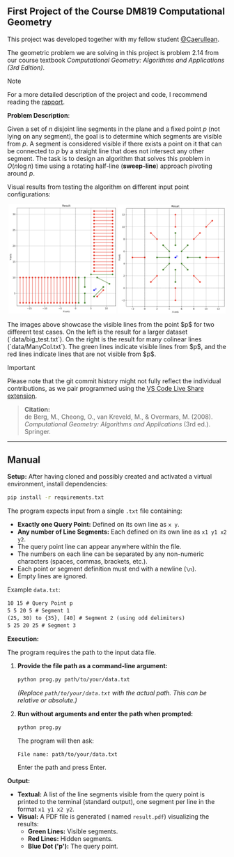 ## First Project of the Course DM819 Computational Geometry

This project was developed together with my fellow student [@Caerullean](https://github.com/Caerullean).

The geometric problem we are solving in this project is problem 2.14 from our course textbook *Computational Geometry: Algorithms and Applications (3rd Edition)*. 

> [!Note]
> For a more detailed description of the project and code, I recommend reading the [rapport](./DM819__Part_1.pdf).


**Problem Description**:

Given a set of $n$ disjoint line segments in the plane and a fixed point $p$ (not lying on any segment), the goal is to determine which segments are visible from $p$. A segment is considered visible if there exists a point on it that can be connected to $p$ by a straight line that does not intersect any other segment. The task is to design an algorithm that solves this problem in $O(n \log n)$ time using a rotating half-line (**sweep-line**) approach pivoting around $p$.


Visual results from testing the algorithm on different input point configurations:
<p align="center">
  <img src="assets/big_test.png" alt="Image 1" width="49%" />
  <img src="assets/ManyCol.png" alt="Image 2" width="49%" />
</p>
The images above showcase the visible lines from the point $p$ for two different test cases. On the left is the result for a larger dataset (`data/big_test.txt`). On the right is the result for many colinear lines (`data/ManyCol.txt`). 
The green lines indicate visible lines from $p$, and the red lines indicate lines that are not visible from $p$.


> [!IMPORTANT]
> Please note that the git commit history might not fully reflect the individual contributions, as we pair programmed using the [VS Code Live Share extension](https://marketplace.visualstudio.com/items/?itemName=MS-vsliveshare.vsliveshare).


> **Citation:**  
> de Berg, M., Cheong, O., van Kreveld, M., & Overmars, M. (2008). *Computational Geometry: Algorithms and Applications* (3rd ed.). Springer.



---

## Manual
**Setup:**
After having cloned and possibly created and activated a virtual environment, install dependencies: 

```bash
pip install -r requirements.txt
```


The program expects input from a single `.txt` file containing:
*   **Exactly one Query Point:** Defined on its own line as `x y`.
*   **Any number of Line Segments:** Each defined on its own line as `x1 y1 x2 y2`.
*   The query point line can appear anywhere within the file.
*   The numbers on each line can be separated by any non-numeric characters (spaces, commas, brackets, etc.).
*   Each point or segment definition must end with a newline (`\n`).
*   Empty lines are ignored.

Example `data.txt`:
```txt
10 15 # Query Point p
5 5 20 5 # Segment 1
(25, 30) to {35}, [40] # Segment 2 (using odd delimiters)
5 25 20 25 # Segment 3
```

**Execution:**

The program requires the path to the input data file.

1.  **Provide the file path as a command-line argument:**
    ```bash
    python prog.py path/to/your/data.txt
    ```
    *(Replace `path/to/your/data.txt` with the actual path. This can be relative or absolute.)*

2.  **Run without arguments and enter the path when prompted:**
    ```bash
    python prog.py
    ```
    The program will then ask:
    ```
    File name: path/to/your/data.txt
    ```
    Enter the path and press Enter.

**Output:**

*   **Textual:** A list of the line segments visible from the query point is printed to the terminal (standard output), one segment per line in the format `x1 y1 x2 y2`.
*   **Visual:** A PDF file is generated ( named `result.pdf`) visualizing the results:
    *   **Green Lines:** Visible segments.
    *   **Red Lines:** Hidden segments.
    *   **Blue Dot ('p'):** The query point.





